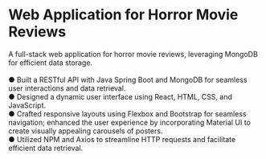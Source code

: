 # Web Application for Horror Movie Reviews
A full-stack web application for horror movie reviews, leveraging MongoDB for efficient data storage.\
\
● Built a RESTful API with Java Spring Boot and MongoDB for seamless user interactions and data retrieval.\
● Designed a dynamic user interface using React, HTML, CSS, and JavaScript.\
● Crafted responsive layouts using Flexbox and Bootstrap for seamless navigation; enhanced the user experience by
incorporating Material UI to create visually appealing carousels of posters.\
● Utilized NPM and Axios to streamline HTTP requests and facilitate efficient data retrieval.
